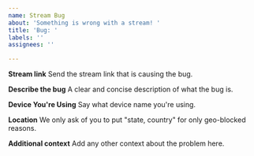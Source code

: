 ```yaml
---
name: Stream Bug
about: 'Something is wrong with a stream! '
title: 'Bug: '
labels: ''
assignees: ''

---
```


**Stream link**
Send the stream link that is causing the bug.

**Describe the bug**
A clear and concise description of what the bug is.

**Device You're Using**
Say what device name you're using.

**Location**
We only ask of you to put "state, country" for only geo-blocked reasons. 

**Additional context**
Add any other context about the problem here.
